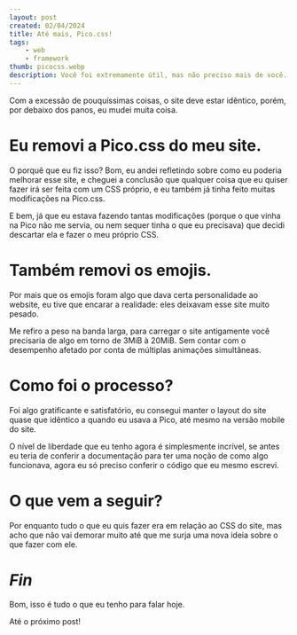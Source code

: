 ```yaml
---
layout: post
created: 02/04/2024
title: Até mais, Pico.css!
tags:
    - web
    - framework
thumb: picocss.webp
description: Você foi extremamente útil, mas não preciso mais de você.
---
```

<p>Com a excessão de pouquíssimas coisas, o site deve estar idêntico, porém,
por debaixo dos panos, eu mudei muita coisa.</p> <h1>Eu removi a Pico.css do
meu site.</h1> <p>O porquê que eu fiz isso? Bom, eu andei refletindo sobre como
eu poderia melhorar esse site, e cheguei a conclusão que qualquer coisa que eu
quiser fazer irá ser feita com um CSS próprio, e eu também já tinha feito
muitas modificações na Pico.css.</p> <p>E bem, já que eu estava fazendo tantas
modificações (porque o que vinha na Pico não me servia, ou nem sequer tinha o
que eu precisava) que decidi descartar ela e fazer o meu próprio CSS.</p>
<h1>Também removi os emojis.</h1> <p>Por mais que os emojis foram algo que dava
certa personalidade ao website, eu tive que encarar a realidade: eles deixavam
esse site muito pesado.</p> <p>Me refiro a peso na banda larga, para carregar o
site antigamente você precisaria de algo em torno de 3MiB à 20MiB. Sem contar
com o desempenho afetado por conta de múltiplas animações simultâneas.</p>
<h1>Como foi o processo?</h1> <p>Foi algo gratificante e satisfatório, eu
consegui manter o layout do site quase que idêntico a quando eu usava a Pico,
até mesmo na versão mobile do site.</p> <p>O nível de liberdade que eu tenho
agora é simplesmente incrível, se antes eu teria de conferir a documentação
para ter uma noção de como algo funcionava, agora eu só preciso conferir o
código que eu mesmo escrevi.</p> <h1>O que vem a seguir?</h1> <p>Por enquanto
tudo o que eu quis fazer era em relação ao CSS do site, mas acho que não vai
demorar muito até que me surja uma nova ideia sobre o que fazer com ele.</p>
<h1><em>Fin</em></h1> <p>Bom, isso é tudo o que eu tenho para falar hoje.</p>
<p>Até o próximo post!</p>
